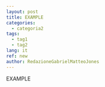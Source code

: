 ```yaml
---
layout: post
title: EXAMPLE
categories:
  - categoria2
tags:
  - tag1
  - tag2
lang: it
ref: new
author: RedazioneGabrielMatteoJones
---
```

EXAMPLE